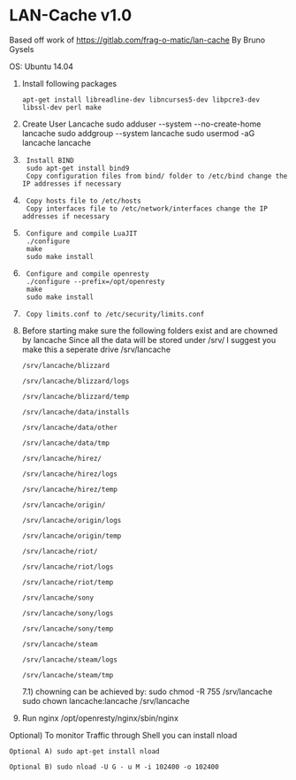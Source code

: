 LAN-Cache v1.0
==============
Based off work of https://gitlab.com/frag-o-matic/lan-cache
By Bruno Gysels

OS: Ubuntu 14.04

1) 	Install following packages

		apt-get install libreadline-dev libncurses5-dev libpcre3-dev libssl-dev perl make

2) 	Create User Lancache
		sudo adduser --system --no-create-home lancache
		sudo addgroup --system lancache
		sudo usermod -aG lancache lancache

3)      Install BIND
        sudo apt-get install bind9
        Copy configuration files from bind/ folder to /etc/bind change the IP addresses if necessary

4)      Copy hosts file to /etc/hosts
        Copy interfaces file to /etc/network/interfaces change the IP addresses if necessary

5)      Configure and compile LuaJIT
        ./configure
        make
        sudo make install

6)      Configure and compile openresty
        ./configure --prefix=/opt/openresty
        make
        sudo make install
        
6)      Copy limits.conf to /etc/security/limits.conf

7)	Before starting make sure the following folders exist and are chowned by lancache
	Since all the data will be stored under /srv/ I suggest you make this a seperate drive
		/srv/lancache
		
		/srv/lancache/blizzard
		
		/srv/lancache/blizzard/logs
		
		/srv/lancache/blizzard/temp
		
		/srv/lancache/data/installs
		
		/srv/lancache/data/other
		
		/srv/lancache/data/tmp
		
		/srv/lancache/hirez/
		
		/srv/lancache/hirez/logs
		
		/srv/lancache/hirez/temp
		
		/srv/lancache/origin/
		
		/srv/lancache/origin/logs
		
		/srv/lancache/origin/temp
		
		/srv/lancache/riot/
		
		/srv/lancache/riot/logs
		
		/srv/lancache/riot/temp
		
		/srv/lancache/sony
		
		/srv/lancache/sony/logs
		
		/srv/lancache/sony/temp
		
		/srv/lancache/steam
		
		/srv/lancache/steam/logs
		
		/srv/lancache/steam/tmp
		
		
	7.1)	chowning can be achieved by: 
			sudo chmod -R 755 /srv/lancache
			sudo chown lancache:lancache /srv/lancache

8)	Run nginx /opt/openresty/nginx/sbin/nginx

Optional)	To monitor Traffic through Shell you can install nload

	Optional A)	sudo apt-get install nload
	
	Optional B)	sudo nload -U G - u M -i 102400 -o 102400
